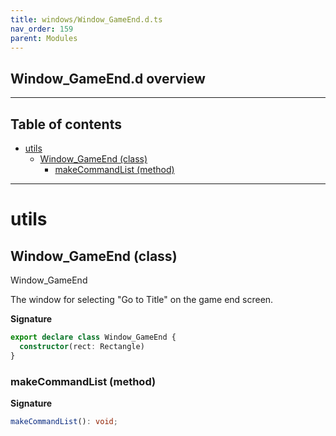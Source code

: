 ```yaml
---
title: windows/Window_GameEnd.d.ts
nav_order: 159
parent: Modules
---
```


## Window_GameEnd.d overview

---

<h2 class="text-delta">Table of contents</h2>

- [utils](#utils)
  - [Window_GameEnd (class)](#window_gameend-class)
    - [makeCommandList (method)](#makecommandlist-method)

---

# utils

## Window_GameEnd (class)

Window_GameEnd

The window for selecting "Go to Title" on the game end screen.

**Signature**

```ts
export declare class Window_GameEnd {
  constructor(rect: Rectangle)
}
```

### makeCommandList (method)

**Signature**

```ts
makeCommandList(): void;
```
